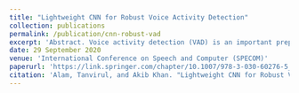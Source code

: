 ```yaml
---
title: "Lightweight CNN for Robust Voice Activity Detection"
collection: publications
permalink: /publication/cnn-robust-vad
excerpt: 'Abstract. Voice activity detection (VAD) is an important prepossessing step in many speech related applications. Convolutional neural networks (CNN) are widely used for different audio classification tasks and have been adopted successfully for this. In this work, we propose a lightweight CNN architecture for real time voice activity detection. We use strong data augmentation and regularization for improving the performance of the model. Using knowledge distillation approach, we transfer knowledge from a larger CNN model which leads to better generalization ability and robust performance of the CNN architecture in noisy conditions. The resulting network obtains 62.6% relative improvements in EER compared to a deep feedforward neural network (DNN) of comparable parameter count on a noisy test dataset.'
date: 29 September 2020
venue: 'International Conference on Speech and Computer (SPECOM)'
paperurl: 'https://link.springer.com/chapter/10.1007/978-3-030-60276-5_1'
citation: 'Alam, Tanvirul, and Akib Khan. "Lightweight CNN for Robust Voice Activity Detection." International Conference on Speech and Computer. Springer, Cham, 2020.'
---
```

<!--
This paper is about the number 1. The number 2 is left for future work.


[Download paper here](http://academicpages.github.io/files/paper1.pdf)

Recommended citation: Your Name, You. (2009). "Paper Title Number 1." <i>Journal 1</i>. 1(1).
-->
